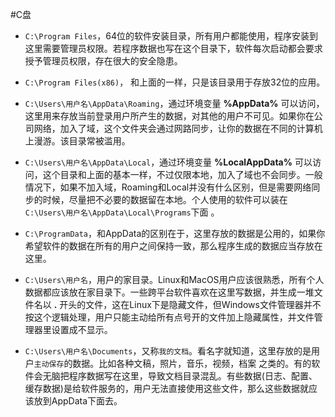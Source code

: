 #C盘



-   `C:\Program Files`，64位的软件安装目录，所有用户都能使用，程序安装到这里需要管理员权限。若程序数据也写在这个目录下，软件每次启动都会要求授予管理员权限，存在很大的安全隐患。

-   `C:\Program Files(x86)`， 和上面的一样，只是该目录用于存放32位的应用。

-   `C:\Users\用户名\AppData\Roaming`，通过环境变量 **%AppData%** 可以访问，这里用来存放当前登录用户所产生的数据，对其他的用户不可见。如果你在公司网络，加入了域，这个文件夹会通过网路同步，让你的数据在不同的计算机上漫游。该目录常被滥用。

-   `C:\Users\用户名\AppData\Local`，通过环境变量 **%LocalAppData%** 可以访问，这个目录和上面的基本一样，不过仅限本地，加入了域也不会同步。一般情况下，如果不加入域，Roaming和Local并没有什么区别，但是需要网络同步的时候，尽量把不必要的数据留在本地。个人使用的软件可以装在`C:\Users\用户名\AppData\Local\Programs`下面 。

-   `C:\ProgramData`，和AppData的区别在于，这里存放的数据是公用的，如果你希望软件的数据在所有的用户之间保持一致，那么程序生成的数据应当存放在这里。

-   `C:\Users\用户名`，用户的家目录。Linux和MacOS用户应该很熟悉，所有个人数据都应该放在家目录下。一些跨平台软件喜欢在这里写数据，并生成一堆文件名以 **.** 开头的文件，这在Linux下是隐藏文件，但Windows文件管理器并不按这个逻辑处理，用户只能主动给所有点号开的文件加上隐藏属性，并文件管理器里设置成不显示。

-   `C:\Users\用户名\Documents`，又称`我的文档`。看名字就知道，这里存放的是用户`主动保存`的数据。比如各种文稿，照片，音乐，视频，档案 之类的。有的软件会无脑把程序数据写在这里，导致文档目录混乱。有些数据(日志、配置、缓存数据)是给软件服务的，用户无法直接使用这些文件，那么这些数据就应该放到AppData下面去。
